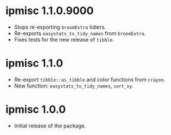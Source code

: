 # ipmisc 1.1.0.9000

  - Stops re-exporting `broomExtra` tidiers.
  - Re-exports `easystats_to_tidy_names` from `broomExtra`.
  - Fixes tests for the new release of `tibble`.

# ipmisc 1.1.0

  - Re-export `tibble::as_tibble` and color functions from `crayon`.
  - New function: `easystats_to_tidy_names`, `sort_xy`.

# ipmisc 1.0.0

  - Initial release of the package.

